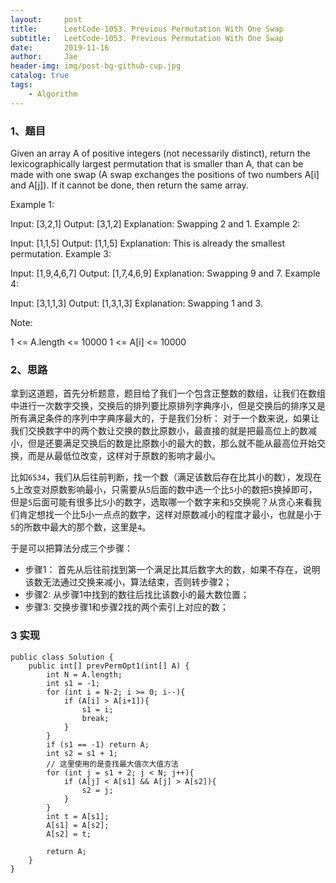 ```yaml
---
layout:     post
title:      LeetCode-1053. Previous Permutation With One Swap
subtitle:   LeetCode-1053. Previous Permutation With One Swap
date:       2019-11-16
author:     Jae
header-img: img/post-bg-github-cup.jpg
catalog: true
tags:
    - Algorithm
---
```


### 1、题目

Given an array A of positive integers (not necessarily distinct), return the lexicographically largest permutation that is smaller than A, that can be made with one swap (A swap exchanges the positions of two numbers A[i] and A[j]).  If it cannot be done, then return the same array.



Example 1:

  Input: [3,2,1]
  Output: [3,1,2]
  Explanation: Swapping 2 and 1.
  Example 2:

  Input: [1,1,5]
  Output: [1,1,5]
  Explanation: This is already the smallest permutation.
  Example 3:

  Input: [1,9,4,6,7]
  Output: [1,7,4,6,9]
  Explanation: Swapping 9 and 7.
  Example 4:

  Input: [3,1,1,3]
  Output: [1,3,1,3]
  Explanation: Swapping 1 and 3.


Note:

  1 <= A.length <= 10000
  1 <= A[i] <= 10000

### 2、思路

拿到这道题，首先分析题意，题目给了我们一个包含正整数的数组，让我们在数组中进行一次数字交换，交换后的排列要比原排列字典序小，但是交换后的排序又是所有满足条件的序列中字典序最大的，于是我们分析：
对于一个数来说，如果让我们交换数字中的两个数让交换的数比原数小，最直接的就是把最高位上的数减小，但是还要满足交换后的数是比原数小的最大的数，那么就不能从最高位开始交换，而是从最低位改变，这样对于原数的影响才最小。

比如```6534```，我们从后往前判断，找一个数（满足该数后存在比其小的数），发现在```5```上改变对原数影响最小，只需要从```5```后面的数中选一个比```5```小的数把```5```换掉即可，但是```5```后面可能有很多比```5```小的数字，选取哪一个数字来和```5```交换呢？从贪心来看我们肯定想找一个比5小一点点的数字，这样对原数减小的程度才最小，也就是小于```5```的所数中最大的那个数，这里是```4```。

于是可以把算法分成三个步骤：
- 步骤1： 首先从后往前找到第一个满足比其后数字大的数，如果不存在，说明该数无法通过交换来减小，算法结束，否则转步骤2；
- 步骤2: 从步骤1中找到的数往后找比该数小的最大数位置；
- 步骤3: 交换步骤1和步骤2找的两个索引上对应的数；

### 3 实现

    public class Solution {
        public int[] prevPermOpt1(int[] A) {
            int N = A.length;
            int s1 = -1;
            for (int i = N-2; i >= 0; i--){
                if (A[i] > A[i+1]){
                    s1 = i;
                    break;
                }
            }
            if (s1 == -1) return A;
            int s2 = s1 + 1;
            // 这里使用的是查找最大值次大值方法
            for (int j = s1 + 2; j < N; j++){
                if (A[j] < A[s1] && A[j] > A[s2]){
                    s2 = j;
                }
            }
            int t = A[s1];
            A[s1] = A[s2];
            A[s2] = t;

            return A;
        }
    }
